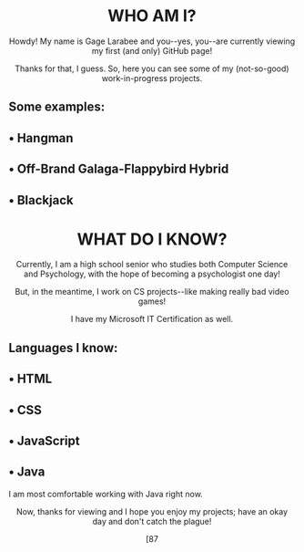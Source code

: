 <h1 align = "center"> WHO AM I? </h1>
<p align = "center"> Howdy! My name is Gage Larabee and you--yes, you--are currently viewing my first (and only) GitHub page! </p>
<p align = "center"> Thanks for that, I guess. So, here you can see some of my (not-so-good) work-in-progress projects. </p>

<h2> Some examples: </h2>
<h2> • Hangman </h2>
<h2> • Off-Brand Galaga-Flappybird Hybrid </h2>
<h2> • Blackjack</h2>

<h1 align = "center"> WHAT DO I KNOW? </h1>
<p align = "center"> Currently, I am a high school senior who studies both Computer Science and Psychology, with the hope of becoming a psychologist one day! </p>
<p align = "center"> But, in the meantime, I work on CS projects--like making really bad video games! </p>
<p align = "center"> I have my Microsoft IT Certification as well. </p>

<h2> Languages I know: </h2>
<h2> • HTML </h2>
<h2> • CSS </h2>
<h2> • JavaScript </h2>
<h2> • Java </h2>

<p> I am most comfortable working with Java right now. </p>

<p align = "center"> Now, thanks for viewing and I hope you enjoy my projects; have an okay day and don't catch the plague! </p>
<p align = "center"> [87 </p>
